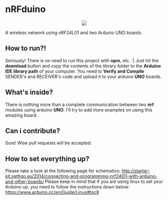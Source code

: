 # nRFduino
<p align="center">
  <img src="https://raw.githubusercontent.com/1995parham/Learning/master/Ardunio/nRFduino/logo.png">
</p>
A wireless network using nRF24L01 and two Ardunio UNO boards.

## How to run?!
Seriously! There is no need to run this project with **npm**, etc. :|
Just hit the **download** button and copy the contents of the library folder to the **Arduino IDE library path** of your computer. You need to **Verify and Compile** SENDER's and RECEIVER's code and upload it to your arduino **UNO** boards.

## What's inside?
There is nothing more than a complete communication between two **nrf** modules using arduino **UNO**. I'll try to add more examples on using this amazing board.

## Can i contribute?
Sure! Wise pull requests will be accepted.

## How to set everything up?
Please take a look at the following page for schematics:
http://starter-kit.nettigo.eu/2014/connecting-and-programming-nrf24l01-with-arduino-and-other-boards/
Please keep in mind that if you are using linux to set your Arduino up, you need to follow the instructions down below:
https://www.arduino.cc/en/Guide/Linux#toc9
